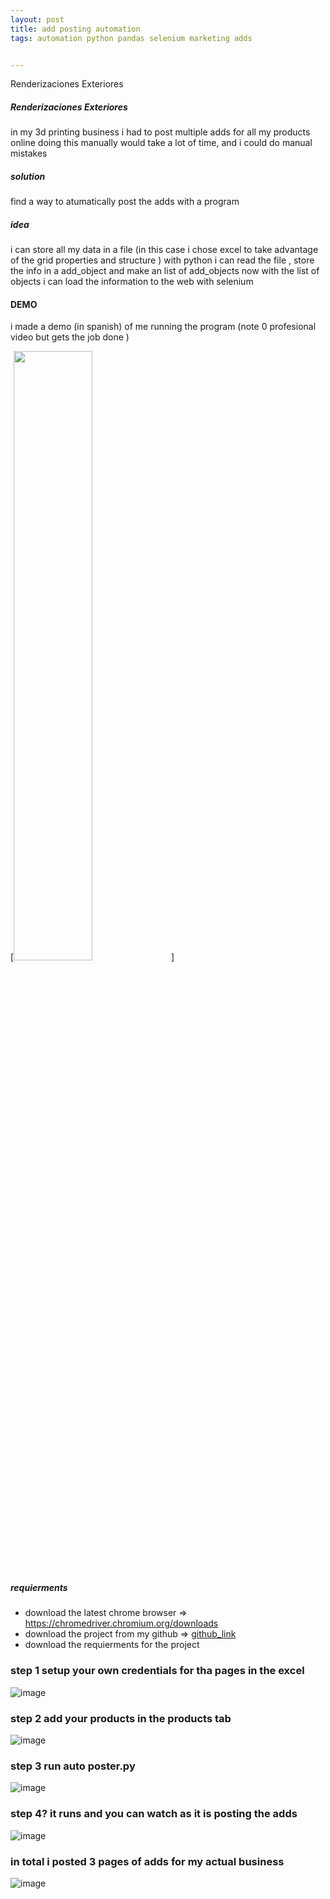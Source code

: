 ```yaml
---
layout: post
title: add posting automation
tags: automation python pandas selenium marketing adds


---
```

Renderizaciones Exteriores

##### Renderizaciones Exteriores

in my 3d printing business i had to post multiple adds for all my products online
doing this manually would take a lot of time, and i could  do manual mistakes

##### solution

find a way to atumatically post the adds with a program

##### idea

i can store all my data in a file (in this case i chose excel to take advantage of the grid properties and structure )
with python i can read the file , store the info in a add_object and make an list of add_objects
now with the list of objects i can load the information to the web with selenium

#### DEMO
i made a demo (in spanish) of me running the program (note 0 profesional video but gets the job done )


[<img  width="50%" height="50%" src="./../assets/posts/Exteriores/BELEN 2_16 - Foto.jpg">]
##### requierments 

* download the latest chrome browser => https://chromedriver.chromium.org/downloads
* download the project from my github => [github_link](https://github.com/IvanWeissVanDerPolGH/automated-posting)
* download the requierments for the project


### step 1 setup your own credentials for tha pages in the excel

![image](./../assets/posts/autoposter/excel_users.png)

### step 2 add your products in the products tab 
![image](./../assets/posts/autoposter/excel_products.png)
### step 3 run auto poster.py 
![image](./../assets/posts/autoposter/auto_poster_finished_reading_excel.png)


### step 4? it runs  and you can watch as it is posting the adds

![image](./../assets/posts/autoposter/test_hendyla.png)

### in total i posted 3 pages of adds for my actual business 

![image](./../assets/posts/autoposter/resultado_en_hendyla.png)
